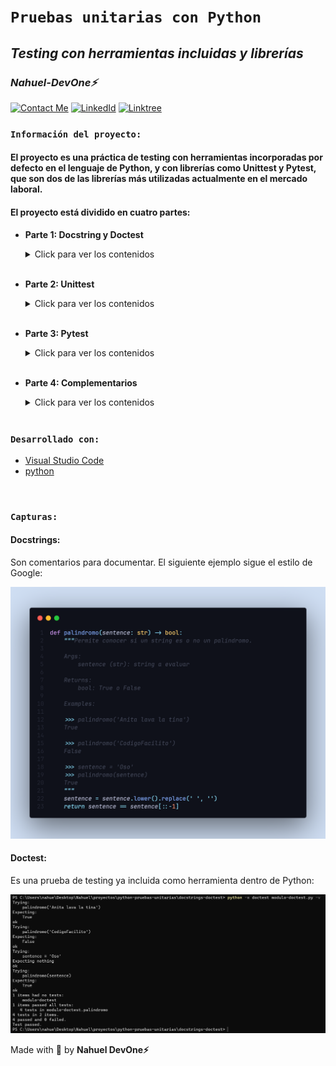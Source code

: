 # **`Pruebas unitarias con Python`** 
## *Testing con herramientas incluidas y librerías* 
### *Nahuel-DevOne⚡*
[![Contact Me](https://img.shields.io/badge/Email-informational?style=for-the-badge&logo=Mail.Ru&logoColor=fff&color=c6362c)](mailto:nahue.developer1@gmail.com)
[![LinkedId](https://img.shields.io/badge/LinkedIn-informational?style=for-the-badge&logo=linkedin&logoColor=fff&color=0274b3)](https://www.linkedin.com/in/nahuel-developer/)
[![Linktree](https://img.shields.io/badge/-Linktree-323330?style=for-the-badge&logo=linktree&logoColor=#41e45f)](https://linktr.ee/nahuel.lopez)

### **`Información del proyecto:`**

#### El proyecto es una práctica de testing con herramientas incorporadas por defecto en el lenguaje de Python, y con librerías como Unittest y Pytest, que son dos de las librerías más utilizadas actualmente en el mercado laboral.

#### El proyecto está dividido en cuatro partes:
  - **Parte 1: Docstring y Doctest**
    <details>
      <summary>Click para ver los contenidos</summary>

      - Comentarios
      - Docstrings
      - Formato Docstring
      - Módulo Doctest
      - Objetos documentables
      - Pruebas en archivos externos
    </details>
    <br>

  - **Parte 2: Unittest**
    <details>
      <summary>Click para ver los contenidos</summary>

      - dfafaf
      - fafafaf
      - dfafaf
      - dfafa
     </details>
     <br>

  - **Parte 3: Pytest**
    <details>
      <summary>Click para ver los contenidos</summary>

      - dfafaf
      - fafafaf
      - dfafaf
      - dfafa
     </details>
     <br>
    
  - **Parte 4: Complementarios**
    <details>
      <summary>Click para ver los contenidos</summary>

      - dfafaf
      - fafafaf
      - dfafaf
      - dfafa
     </details>
     <br>

### **`Desarrollado con:`**

- [Visual Studio Code](https://code.visualstudio.com/)
- [python](https://www.python.org/)

<br>

### **`Capturas:`**
#### **Docstrings:**
Son comentarios para documentar. El siguiente ejemplo sigue el estilo de Google:

![](img/capturas-docstrings-doctest/img-docstring.png)

#### **Doctest:**
Es una prueba de testing ya incluida como herramienta dentro de Python:

![](img/capturas-docstrings-doctest/img-doctest.png)

<!-- Hecho con amor -->
Made with 💙 by __Nahuel DevOne⚡__